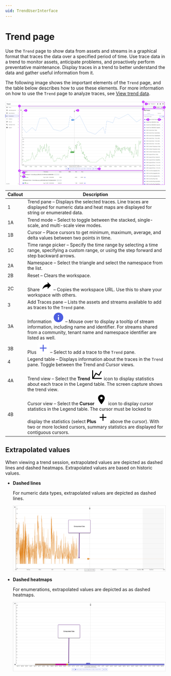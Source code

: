 ```yaml
---
uid: TrendUserInterface
---
```


# Trend page

Use the `Trend` page to show data from assets and streams in a graphical format that traces the data over a specified period of time. Use trace data in a trend to monitor assets, anticipate problems, and proactively perform preventative maintenance. Display traces in a trend to better understand the data and gather useful information from it.

The following image shows the important elements of the `Trend` page, and the table below describes how to use these elements. For more information on how to use the `Trend` page to analyze traces, see [View trend data](xref:CreateTrendSession).

![Trend page](images/Trend_full_page.png)

| Callout | Description |
|--|--|
| 1 | Trend pane &ndash; Displays the selected traces. Line traces are displayed for numeric data and heat maps are displayed for string or enumerated data. |
| 1A | Trend mode &ndash; Select to toggle between the stacked, single-scale, and multi-scale view modes. |
| 1B | Cursor &ndash; Place cursors to get minimum, maximum, average, and delta values between two points in time. |
| 1C | Time range picker &ndash; Specify the time range by selecting a time range, specifying a custom range, or using the step forward and step backward arrows. |
| 2A | Namespace &ndash; Select the triangle and select the namespace from the list. |
| 2B | Reset &ndash; Clears the workspace. |
| 2C | Share ![Share](../_icons/default/share.svg) &ndash; Copies the workspace URL. Use this to share your workspace with others. |
| 3 | Add Traces pane &ndash; Lists the assets and streams available to add as traces to the `Trend` pane. |
| 3A | Information ![Information](../_icons/branded/information.svg) &ndash; Mouse over to display a tooltip of stream information, including name and identifier. For streams shared from a community, tenant name and namespace identifier are listed as well. |
| 3B | Plus ![Plus](../_icons/branded/plus.svg) &ndash; Select to add a trace to the `Trend` pane. |
| 4 | Legend table &ndash; Displays information about the traces in the `Trend` pane. Toggle between the Trend and Cursor views. |
| 4A | Trend view &ndash; Select the **Trend** ![Trend](../_icons/default/chart-line.svg) icon to display statistics about each trace in the Legend table. The screen capture shows the trend view. |
| 4B | Cursor view &ndash; Select the **Cursor** ![Cursor](../_icons/default/map-marker.svg) icon to display cursor statistics in the Legend table. The cursor must be locked to display the statistics (select **Plus** ![Plus](../_icons/default/plus.svg) above the cursor). With two or more locked cursors, summary statistics are displayed for contiguous cursors. |

## Extrapolated values

When viewing a trend session, extrapolated values are depicted as dashed lines and dashed heatmaps. Extrapolated values are based on historic values.

- **Dashed lines**

    For numeric data types, extrapolated values are depicted as dashed lines.

    ![numeric data type extrapolated values](images/extrapolated-values-line.png)

- **Dashed heatmaps**

    For enumerations, extrapolated values are depicted as as dashed heatmaps.

    ![enumeration extrapolated values](images/extrapolated-values-heatmap.png)